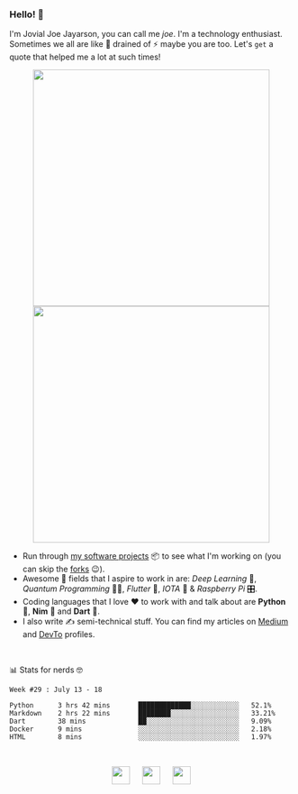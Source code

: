 ### Hello! 👋

I'm Jovial Joe Jayarson, you can call me *joe*. I'm a technology enthusiast. Sometimes we all are like 🔋 drained of ⚡️ maybe you are too. Let's `get` a quote that helped me a lot at such times!

<p align="center">
  <img src='https://i.stack.imgur.com/XfptG.png' width='420' />
  <img src='https://i.stack.imgur.com/UbstJ.png' width='420' />
</p>

- Run through [my software projects](https://github.com/joe733?tab=repositories) 📦 to see what I'm working on (you can skip the [forks](https://github.com/joe733?tab=repositories&q=&type=source&language=) 😉).
- Awesome 🤩 fields that I aspire to work in are: *Deep Learning* 🧬, *Quantum Programming* 👨‍💻, *Flutter* 💙, *IOTA* 💸 & *Raspberry Pi* 🎛.
- Coding languages that I love ❤️ to work with and talk about are **Python** 🐍, **Nim** 👑 and **Dart** 🎯.
- I also write ✍️ semi-technical stuff. You can find my articles on [Medium](https://medium.com/@joe733/) and [DevTo](https://dev.to/joe733/) profiles.

<br />

📊 Stats for nerds 🤓
<!--START_SECTION:waka-->
```text
Week #29 : July 13 - 18

Python      3 hrs 42 mins       █████████████░░░░░░░░░░░░   52.1% 
Markdown    2 hrs 22 mins       ████████░░░░░░░░░░░░░░░░░   33.21% 
Dart        38 mins             ██░░░░░░░░░░░░░░░░░░░░░░░   9.09% 
Docker      9 mins              ░░░░░░░░░░░░░░░░░░░░░░░░░   2.18% 
HTML        8 mins              ░░░░░░░░░░░░░░░░░░░░░░░░░   1.97%
```
<!--END_SECTION:waka-->

<br />

<p align ='center'>
	<a href='https://www.linkedin.com/in/joe733'><img src='https://i.stack.imgur.com/gWQXc.png' width='32'/></a> &emsp;
	<a href='https://twitter.com/joe_733'><img src='https://i.stack.imgur.com/HZHmV.png' width='32'/></a> &emsp;
	<a href='https://t.me/joe733'><img src='https://i.stack.imgur.com/rmb2x.png' width='32'/></a>
</p>
